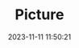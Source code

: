---
weight: 1
images:
- /images/edited/206.jpeg
title: Picture
date: 2023-11-11 11:50:21
tags: [luminarneo,work,ILCE7M3,24.0,car,person]
---